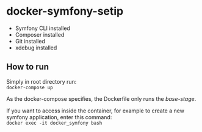 # docker-symfony-setip
- Symfony CLI installed
- Composer installed
- Git installed
- xdebug installed

## How to run
Simply in root directory run: <br> 
`docker-compose up`

As the docker-compose specifies, the Dockerfile only runs the *base-stage*.

If you want to access inside the container, for example to create a new symfony application, enter this command: <br>
`docker exec -it docker_symfony bash`

